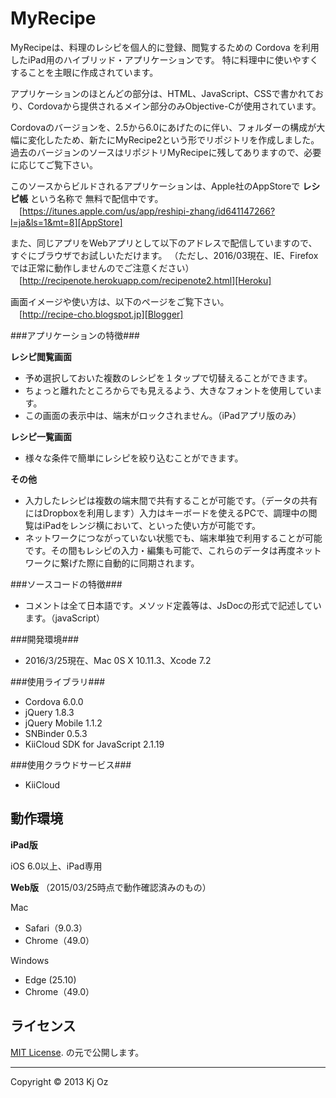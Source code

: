 MyRecipe
======================
MyRecipeは、料理のレシピを個人的に登録、閲覧するための Cordova を利用したiPad用のハイブリッド・アプリケーションです。
特に料理中に使いやすくすることを主眼に作成されています。

アプリケーションのほとんどの部分は、HTML、JavaScript、CSSで書かれており、Cordovaから提供されるメイン部分のみObjective-Cが使用されています。

Cordovaのバージョンを、2.5から6.0にあげたのに伴い、フォルダーの構成が大幅に変化したため、新たにMyRecipe2という形でリポジトリを作成しました。過去のバージョンのソースはリポジトリMyRecipeに残してありますので、必要に応じてご覧下さい。

このソースからビルドされるアプリケーションは、Apple社のAppStoreで **レシピ帳** という名称で
無料で配信中です。  
　[https://itunes.apple.com/us/app/reshipi-zhang/id641147266?l=ja&ls=1&mt=8][AppStore]

また、同じアプリをWebアプリとして以下のアドレスで配信していますので、すぐにブラウザでお試しいただけます。
（ただし、2016/03現在、IE、Firefoxでは正常に動作しませんのでご注意ください）
　[http://recipenote.herokuapp.com/recipenote2.html][Heroku]

画面イメージや使い方は、以下のページをご覧下さい。  
　[http://recipe-cho.blogspot.jp][Blogger]

###アプリケーションの特徴###

**レシピ閲覧画面**
* 予め選択しておいた複数のレシピを１タップで切替えることができます。
* ちょっと離れたところからでも見えるよう、大きなフォントを使用しています。
* この画面の表示中は、端末がロックされません。（iPadアプリ版のみ）

**レシピ一覧画面**
* 様々な条件で簡単にレシピを絞り込むことができます。

**その他**
* 入力したレシピは複数の端末間で共有することが可能です。（データの共有にはDropboxを利用します）入力はキーボードを使えるPCで、調理中の閲覧はiPadをレンジ横において、といった使い方が可能です。
* ネットワークにつながっていない状態でも、端末単独で利用することが可能です。その間もレシピの入力・編集も可能で、これらのデータは再度ネットワークに繋げた際に自動的に同期されます。

###ソースコードの特徴###

* コメントは全て日本語です。メソッド定義等は、JsDocの形式で記述しています。（javaScript）

###開発環境###

* 2016/3/25現在、Mac 0S X 10.11.3、Xcode 7.2

###使用ライブラリ###

* Cordova 6.0.0
* jQuery 1.8.3
* jQuery Mobile 1.1.2
* SNBinder 0.5.3
* KiiCloud SDK for JavaScript 2.1.19

###使用クラウドサービス###

* KiiCloud

動作環境
-----
**iPad版**

iOS 6.0以上、iPad専用

**Web版** （2015/03/25時点で動作確認済みのもの）

Mac
* Safari（9.0.3）
* Chrome（49.0）

Windows
* Edge (25.10)
* Chrome（49.0）

ライセンス
-----
 [MIT License][mit]. の元で公開します。  

-----
Copyright &copy; 2013 Kj Oz  

[AppStore]: https://itunes.apple.com/us/app/reshipi-zhang/id641147266?l=ja&ls=1&mt=8
[Heroku]: http://recipenote.herokuapp.com/recipenote2.html
[Blogger]: http://recipe-cho.blogspot.jp
[MIT]: http://www.opensource.org/licenses/mit-license.php
